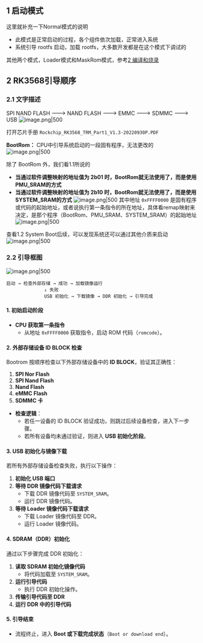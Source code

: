 ## 1 启动模式

这里就补充一下Normal模式的说明
- 此模式是正常启动的过程，各个组件依次加载，正常进入系统
- 系统引导 rootfs 启动，加载 rootfs，大多数开发都是在这个模式下调试的

其他两个模式，Loader模式和MaskRom模式，参考[2 编译和烧录](../../2_xuesong学习笔记/1_开发环境/1_开发环境搭建.md#2%20编译和烧录)

## 2 RK3568引导顺序

### 2.1 文字描述

SPI NAND FLASH ---> NAND FLASH ---> EMMC ---> SDMMC ---> USB
![image.png|500](https://my-obsidian-image.oss-cn-guangzhou.aliyuncs.com/2025/05/86a0261ba3e27b3f791ac59dc6d29f51.png)

打开芯片手册 `Rockchip_RK3568_TRM_Part1_V1.3-20220930P.PDF`

**BootRom：** CPU中引导系统启动的一段固有程序，无法更改的
![image.png|500](https://my-obsidian-image.oss-cn-guangzhou.aliyuncs.com/2025/05/670e78a8e44e2f7e6b90027be78c13ed.png)

除了 BootRom 外，我们看1.1所说的
- **当通过软件调整映射的地址值为 2b01 时，BootRom就无法使用了，而是使用PMU_SRAM的方式**
- **当通过软件调整映射的地址值为 2b10 时，BootRom就无法使用了，而是使用SYSTEM_SRAM的方式**
  ![image.png|500](https://my-obsidian-image.oss-cn-guangzhou.aliyuncs.com/2025/05/0f5a5fa5acc3d22e4ed7a409155ac3af.png)
其中地址 `0xFFFF0000` 是固有程序或代码的起始地址，或者说执行第一条指令的所在地址，具体看remap映射来决定，是那个程序（BootRom、PMU_SRAM、SYSTEM_SRAM）的起始地址
![image.png|500](https://my-obsidian-image.oss-cn-guangzhou.aliyuncs.com/2025/05/507e3e3ef730365b8f4ada77c5644255.png)

查看1.2 System Boot后续，可以发现系统还可以通过其他介质来启动
![image.png|500](https://my-obsidian-image.oss-cn-guangzhou.aliyuncs.com/2025/05/bd91849928a16565bf3d9db5ff4a7d67.png)

### 2.2 引导框图

![image.png|500](https://my-obsidian-image.oss-cn-guangzhou.aliyuncs.com/2025/05/9102f13096d581c2834d80be0051f4a4.png)

```shell
启动 → 检查外部存储 → 成功 → 加载镜像运行  
              ↓ 失败  
              USB 初始化 → 下载镜像 → DDR 初始化 → 引导完成
```

#### **1. 初始启动阶段**
- **CPU 获取第一条指令**
    - 从地址 `0xFFFF0000` 获取指令，启动 ROM 代码（`romcode`）。
#### **2. 外部存储设备 ID BLOCK 检查**
Bootrom 按顺序检查以下外部存储设备中的 **ID BLOCK**，验证其正确性：
1. **SPI Nor Flash**
2. **SPI Nand Flash**
3. **Nand Flash**
4. **eMMC Flash**
5. **SDMMC 卡**

- **检查逻辑**：
    - 若任一设备的 ID BLOCK 验证成功，则跳过后续设备检查，进入下一步骤。
    - 若所有设备均未通过验证，则进入 **USB 初始化阶段**。
#### **3. USB 初始化与镜像下载**
若所有外部存储设备检查失败，执行以下操作：
1. **初始化 USB 端口**
2. **等待 DDR 镜像代码下载请求**
    - 下载 DDR 镜像代码至 `SYSTEM_SRAM`。
    - 运行 DDR 镜像代码。
3. **等待 Loader 镜像代码下载请求**
    - 下载 Loader 镜像代码至 DDR。
    - 运行 Loader 镜像代码。
#### **4. SDRAM（DDR）初始化**
通过以下步骤完成 DDR 初始化：

1. **读取 SDRAM 初始化镜像代码**
    - 将代码加载至 `SYSTEM_SRAM`。
2. **运行引导代码**
    - 执行 DDR 初始化操作。
3. **传输引导代码至 DDR**
4. **运行 DDR 中的引导代码**

#### **5. 引导结束**
- 流程终止，进入 **Boot 或下载完成状态**（`Boot or download end`）。


